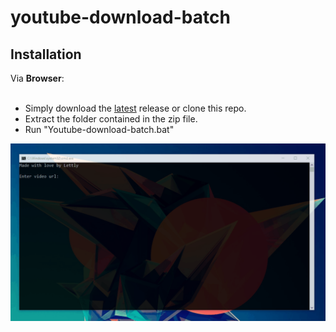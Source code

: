 # youtube-download-batch

## Installation

Via **Browser**: <br /><br />
- Simply download the [latest](https://github.com/Lettly/youtube-download-batch/archive/master.zip) release or clone this repo.<br />
- Extract the folder contained in the zip file.<br />
- Run "Youtube-download-batch.bat"<br />

![](https://raw.githubusercontent.com/Lettly/Wiki-file/master/youtube-download-batch/Yt-dl.gif)
